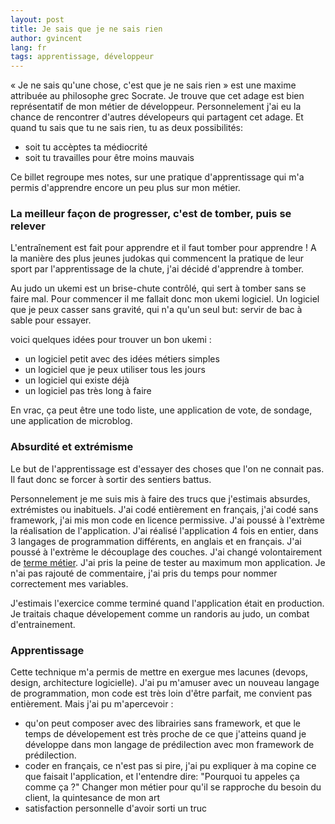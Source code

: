 ```yaml
---
layout: post
title: Je sais que je ne sais rien
author: gvincent
lang: fr
tags: apprentissage, développeur
---
```

« Je ne sais qu'une chose, c'est que je ne sais rien » est une maxime attribuée au philosophe grec Socrate.
Je trouve que cet adage est bien représentatif de mon métier de développeur. Personnelement j'ai eu la chance de 
rencontrer d'autres dévelopeurs qui partagent cet adage. Et quand tu sais que tu ne sais rien, tu as deux possibilités: 

  * soit tu accèptes ta médiocrité
  * soit tu travailles pour être moins mauvais
  
Ce billet regroupe mes notes, sur une pratique d'apprentissage qui m'a permis d'apprendre encore un peu plus sur mon 
métier.


<!--more-->

### La meilleur façon de progresser, c'est de tomber, puis se relever
L'entraînement est fait pour apprendre et il faut tomber pour apprendre ! A la manière des plus jeunes judokas qui 
commencent la pratique de leur sport par l'apprentissage de la chute, j'ai décidé d'apprendre à tomber.

Au judo un ukemi est un brise-chute contrôlé, qui sert à tomber sans se faire mal. Pour commencer il me fallait donc 
mon ukemi logiciel. Un logiciel que je peux casser sans gravité, qui n'a qu'un seul but: servir de bac à sable pour 
essayer.

voici quelques idées pour trouver un bon ukemi : 

  * un logiciel petit avec des idées métiers simples
  * un logiciel que je peux utiliser tous les jours
  * un logiciel qui existe déjà
  * un logiciel pas très long à faire

En vrac, ça peut être une todo liste, une application de vote, de sondage, une application de microblog. 


### Absurdité et extrémisme
Le but de l'apprentissage est d'essayer des choses que l'on ne connait pas. Il faut donc se forcer à sortir des 
sentiers battus.

Personnelement je me suis mis à faire des trucs que j'estimais absurdes, extrémistes ou inabituels. J'ai codé 
entièrement en français, j'ai codé sans framework, j'ai mis mon code en licence permissive. 
J'ai poussé à l'extrème la réalisation de l'application. J'ai réalisé l'application 4 fois en entier, 
dans 3 langages de programmation différents, en anglais et en français. J'ai poussé à l'extrème le découplage des 
couches. J'ai changé volontairement de [terme métier](https://github.com/guillaumevincent/votedevaleur-nodejs/commit/866f4b9f8c02858ab31b6e9c2c0e2c8fb5c4361d#diff-d41d8cd98f00b204e9800998ecf8427e). 
J'ai pris la peine de tester au maximum mon application. Je n'ai pas rajouté de commentaire, j'ai pris du temps pour 
nommer correctement mes variables.

J'estimais l'exercice comme terminé quand l'application était en production. Je traitais chaque dévelopement comme un 
randoris au judo, un combat d'entrainement.


### Apprentissage
Cette technique m'a permis de mettre en exergue mes lacunes (devops, design, architecture logicielle).
J'ai pu m'amuser avec un nouveau langage de programmation, mon code est très loin d'être parfait, me convient pas 
entièrement. Mais j'ai pu m'apercevoir :

  * qu'on peut composer avec des librairies sans framework, et que le temps de dévelopement est très proche de ce que 
  j'atteins quand je développe dans mon langage de prédilection avec mon framework de prédilection.
  * coder en français, ce n'est pas si pire, j'ai pu expliquer à ma copine ce que faisait l'application, et l'entendre 
  dire: "Pourquoi tu appeles ça comme ça ?" Changer mon métier pour qu'il se rapproche du besoin du client, la 
  quintesance de mon art
  * satisfaction personnelle d'avoir sorti un truc
  


